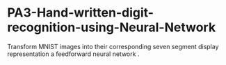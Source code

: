 # PA3-Hand-written-digit-recognition-using-Neural-Network

Transform MNIST images into their corresponding seven segment display representation a feedforward neural network .
